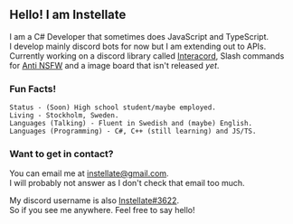 ## Hello! I am Instellate
I am a C# Developer that sometimes does JavaScript and TypeScript.  
I develop mainly discord bots for now but I am extending out to APIs. Currently working on a discord library called [Interacord](https://github.com/Instellate/Interacord), Slash commands for [Anti NSFW](https://top.gg/bot/706054368318980138) and a image board that isn't released *yet*.

### Fun Facts!
```
Status - (Soon) High school student/maybe employed.
Living - Stockholm, Sweden.
Languages (Talking) - Fluent in Swedish and (maybe) English.
Languages (Programming) - C#, C++ (still learning) and JS/TS.
```

### Want to get in contact?
You can email me at instellate@gmail.com.  
I will probably not answer as I don't check that email too much.

My discord username is also [Instellate#3622](https://discord.com/users/565197576026980365).  
So if you see me anywhere. Feel free to say hello!
